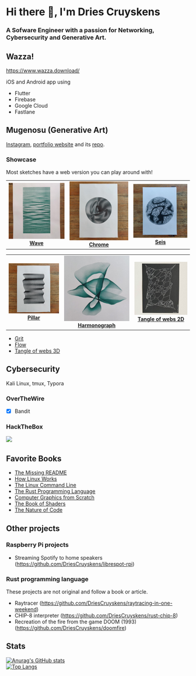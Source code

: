 # Hi there 👋, I'm Dries Cruyskens
### A Sofware Engineer with a passion for Networking, Cybersecurity and Generative Art.

## Wazza!

<https://www.wazza.download/>

iOS and Android app using

- Flutter
- Firebase
- Google Cloud
- Fastlane

## Mugenosu (Generative Art)

[Instagram](https://www.instagram.com/mugenosu/), [portfolio website](https://mugenosu.ink/) and its [repo](https://github.com/DriesCruyskens/mugenosu).

### Showcase

Most sketches have a web version you can play around with!

<table>
  <tr>
    <td align="center">
      <a href="https://github.com/DriesCruyskens/wave">
        <img src="/images/waves1.jpg" width="300px;" alt=""/><br />
        <b>Wave</b>
      </a>
    </td>
    <td align="center">
      <a href="https://github.com/DriesCruyskens/chrome">
        <img src="/images/chrome.jpg" width="300px;" alt=""/><br />
        <b>Chrome</b>
      </a>
    </td>
    <td align="center">
      <a href="https://github.com/DriesCruyskens/seis">
        <img src="/images/seis.jpg" width="300px;" alt=""/><br />
        <b>Seis</b>
      </a>
    </td>
  </tr>
</table>

<table>
  <tr>
    <td align="center">
      <a href="https://github.com/DriesCruyskens/pillar">
        <img src="/images/IMG_20200615_153937.jpg" width="300px;" alt=""/><br />
        <b>Pillar</b>
      </a>
    </td>
    <td align="center">
      <a href="https://github.com/DriesCruyskens/harmonograph">
        <img src="/images/HG01.jpg" width="300px;" alt=""/><br />
        <b>Harmonograph</b>
      </a>
    </td>
    <td align="center">
      <a href="https://github.com/DriesCruyskens/tangle-of-webs-2D">
        <img src="/images/tangle-of-webs-2D.jpg" width="300px;" alt=""/><br />
        <b>Tangle of webs 2D</b>
      </a>
    </td>
  </tr>
</table>

- [Grit](https://github.com/DriesCruyskens/grit)
- [Flow](https://github.com/DriesCruyskens/flow)
- [Tangle of webs 3D](https://github.com/DriesCruyskens/tangle-of-webs-3D)


## Cybersecurity

Kali Linux, tmux, Typora

### OverTheWire

- [x] Bandit

### HackTheBox

[![](https://www.hackthebox.com/badge/image/116623)](https://www.hackthebox.eu/profile/116623)

<!-- 
### Writeups 
-->

## Favorite Books

- [The Missing README](https://nostarch.com/missing-readme)
- [How Linux Works](https://nostarch.com/howlinuxworks3)
- [The Linux Command Line](https://nostarch.com/tlcl2)
- [The Rust Programming Language](https://nostarch.com/Rust2018)
- [Computer Graphics from Scratch](https://nostarch.com/computer-graphics-scratch)
- [The Book of Shaders](https://thebookofshaders.com/)
- [The Nature of Code](https://natureofcode.com/)

## Other projects

### Raspberry Pi projects
 - Streaming Spotify to home speakers (https://github.com/DriesCruyskens/librespot-rpi)

### Rust programming language

These projects are not original and follow a book or article.

- Raytracer (<https://github.com/DriesCruyskens/raytracing-in-one-weekend>)
- CHIP-8 interpreter (<https://github.com/DriesCruyskens/rust-chip-8>)
- Recreation of the fire from the game DOOM (1993) (<https://github.com/DriesCruyskens/doomfire>)


## Stats

[![Anurag's GitHub stats](https://github-readme-stats.vercel.app/api?username=driescruyskens)](https://github.com/anuraghazra/github-readme-stats)
<br>
[![Top Langs](https://github-readme-stats.vercel.app/api/top-langs/?username=driescruyskens)](https://github.com/anuraghazra/github-readme-stats)
